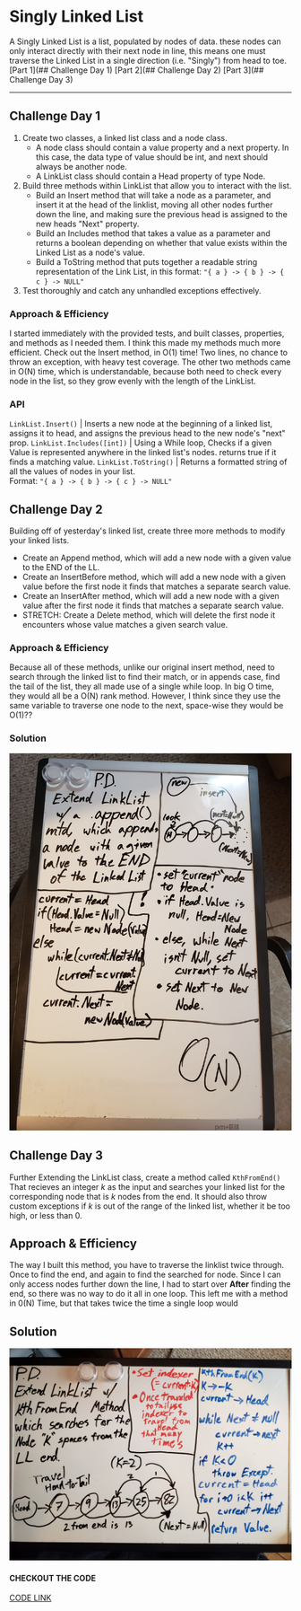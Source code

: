 # Singly Linked List
A Singly Linked List is a list, populated by nodes of data. these nodes can only interact directly with their next node in line,
this means one must traverse the Linked List in a single direction (i.e. "Singly") from head to toe.
[Part 1](## Challenge Day 1)  [Part 2](## Challenge Day 2)  [Part 3](## Challenge Day 3)

--- 

## Challenge Day 1
1. Create two classes, a linked list class and a node class.
    - A node class should contain a value property and a next property. In this case, the data type of value should be int, and next should always be another node.
    - A LinkList class should contain a Head property of type Node.
2. Build three methods within LinkList that allow you to interact with the list.
    - Build an Insert method that will take a node as a parameter, and insert it at the head of the linklist, moving all other nodes further down the line, and making sure the previous head is assigned to the new heads "Next" property.
    - Build an Includes method that takes a value as a parameter and returns a boolean depending on whether that value exists within the Linked List as a node's value.
    - Build a ToString method that puts together a readable string representation of the Link List, in this format:
    ` "{ a } -> { b } -> { c } -> NULL" `
3. Test thoroughly and catch any unhandled exceptions effectively.

### Approach & Efficiency
I started immediately with the provided tests, and built classes, properties, and methods as I needed them. I think this made my methods much more efficient. Check out the Insert method, in O(1) time! Two lines, no chance to throw an exception, with heavy test coverage. The other two methods came in O(N) time, which is understandable, because both need to check every node in the list, so they grow evenly with the length of the LinkList.

### API
`LinkList.Insert()` | Inserts a new node at the beginning of a linked list, assigns it to head, and assigns the previous head to the new node's "next" prop.
`LinkList.Includes([int])` | Using a While loop, Checks if a given Value is represented anywhere in the linked list's nodes. returns true if it finds a matching value.
`LinkList.ToString()` | Returns a formatted string of all the values of nodes in your list.  
    Format: `"{ a } -> { b } -> { c } -> NULL"`

## Challenge Day 2
Building off of yesterday's linked list, create three more methods to modify your linked lists.
- Create an Append method, which will add a new node with a given value to the END of the LL.
- Create an InsertBefore method, which will add a new node with a given value before the first node it finds that matches a separate search value.
- Create an InsertAfter method, which will add a new node with a given value after the first node it finds that matches a separate search value.
- STRETCH: Create a Delete method, which will delete the first node it encounters whose value matches a given search value.

### Approach & Efficiency
Because all of these methods, unlike our original insert method, need to search through the linked list to find their match, or in appends case, find the tail of the list, they all made use of a single while loop. In big O time, they would all be a O(N) rank method. However, I think since they use the same variable to traverse one node to the next, space-wise they would be O(1)??
### Solution
![image](../../../assets/LinkedList2.jpg)

## Challenge Day 3
Further Extending the LinkList class, create a method called `KthFromEnd()` That recieves an integer *k* as the input and searches your linked list for the corresponding node that is *k* nodes from the end. It should also throw custom exceptions if *k* is out of the range of the linked list, whether it be too high, or less than 0.

## Approach & Efficiency
The way I built this method, you have to traverse the linklist twice through. Once to find the end, and again to find the searched for node. Since I can only access nodes further down the line, I had to start over __After__ finding the end, so there was no way to do it all in one loop. This left me with a method in 0(N) Time, but that takes twice the time a single loop would

## Solution
![image](../../../assets/LinkedList3.jpg)

#### CHECKOUT THE CODE
[CODE LINK](https://github.com/HCoggers/data-structures-and-algorithms/blob/master/code-challenges/401/LinkedList/LinkedList/Program.cs) 
